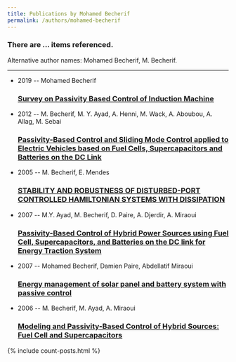 ```yaml
---
title: Publications by Mohamed Becherif
permalink: /authors/mohamed-becherif
---
```


<h3 id="number-posts">There are ... items referenced.</h3>
<p id='info-authors'>Alternative author names: Mohamed Becherif, M. Becherif.</p>
<hr />
<ul class="post-list">
<li><span class='post-meta'>2019 -- Mohamed Becherif</span><h3><a class='post-link' href="{{ site.baseurl }}/survey-on-passivity-based-control-of-induction-machine">Survey on Passivity Based Control of Induction Machine</a></h3></li>
<li><span class='post-meta'>2012 -- M. Becherif, M. Y. Ayad, A. Henni, M. Wack, A. Aboubou, A. Allag, M. Sebai</span><h3><a class='post-link' href="{{ site.baseurl }}/passivity-based-control-and-sliding-mode-control-applied-to-electric-vehicles-based-on-fuel-cells-supercapacitors-and-batteries-on-the-dc-link">Passivity-Based Control and Sliding Mode Control applied to Electric Vehicles based on Fuel Cells, Supercapacitors and Batteries on the DC Link</a></h3></li>
<li><span class='post-meta'>2005 -- M. Becherif, E. Mendes</span><h3><a class='post-link' href="{{ site.baseurl }}/stability-and-robustness-of-disturbed-port-controlled-hamiltonian-systems-with-dissipation">STABILITY AND ROBUSTNESS OF DISTURBED-PORT CONTROLLED HAMILTONIAN SYSTEMS WITH DISSIPATION</a></h3></li>
<li><span class='post-meta'>2007 -- M.Y. Ayad, M. Becherif, D. Paire, A. Djerdir, A. Miraoui</span><h3><a class='post-link' href="{{ site.baseurl }}/passivity-based-control-of-hybrid-power-sources-using-fuel-cell-supercapacitors-and-batteries-on-the-dc-link-for-energy-traction-system">Passivity-Based Control of Hybrid Power Sources using Fuel Cell, Supercapacitors, and Batteries on the DC link for Energy Traction System</a></h3></li>
<li><span class='post-meta'>2007 -- Mohamed Becherif, Damien Paire, Abdellatif Miraoui</span><h3><a class='post-link' href="{{ site.baseurl }}/energy-management-of-solar-panel-and-battery-system-with-passive-control">Energy management of solar panel and battery system with passive control</a></h3></li>
<li><span class='post-meta'>2006 -- M. Becherif, M. Ayad, A. Miraoui</span><h3><a class='post-link' href="{{ site.baseurl }}/modeling-and-passivity-based-control-of-hybrid-sources-fuel-cell-and-supercapacitors">Modeling and Passivity-Based Control of Hybrid Sources: Fuel Cell and Supercapacitors</a></h3></li>

</ul>
{% include count-posts.html %}
